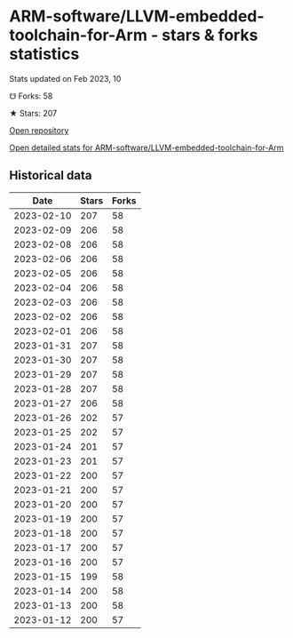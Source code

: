 # ARM-software/LLVM-embedded-toolchain-for-Arm - stars & forks statistics

Stats updated on Feb 2023, 10

☋ Forks: 58

★ Stars: 207

[Open repository](https://github.com/ARM-software/LLVM-embedded-toolchain-for-Arm)

[Open detailed stats for ARM-software/LLVM-embedded-toolchain-for-Arm](https://reviewgithub.com/rep/ARM-software/LLVM-embedded-toolchain-for-Arm)

## Historical data
| Date | Stars | Forks |
|------|-------|-------|
| 2023-02-10 | 207 | 58 | 
| 2023-02-09 | 206 | 58 | 
| 2023-02-08 | 206 | 58 | 
| 2023-02-06 | 206 | 58 | 
| 2023-02-05 | 206 | 58 | 
| 2023-02-04 | 206 | 58 | 
| 2023-02-03 | 206 | 58 | 
| 2023-02-02 | 206 | 58 | 
| 2023-02-01 | 206 | 58 | 
| 2023-01-31 | 207 | 58 | 
| 2023-01-30 | 207 | 58 | 
| 2023-01-29 | 207 | 58 | 
| 2023-01-28 | 207 | 58 | 
| 2023-01-27 | 206 | 58 | 
| 2023-01-26 | 202 | 57 | 
| 2023-01-25 | 202 | 57 | 
| 2023-01-24 | 201 | 57 | 
| 2023-01-23 | 201 | 57 | 
| 2023-01-22 | 200 | 57 | 
| 2023-01-21 | 200 | 57 | 
| 2023-01-20 | 200 | 57 | 
| 2023-01-19 | 200 | 57 | 
| 2023-01-18 | 200 | 57 | 
| 2023-01-17 | 200 | 57 | 
| 2023-01-16 | 200 | 57 | 
| 2023-01-15 | 199 | 58 | 
| 2023-01-14 | 200 | 58 | 
| 2023-01-13 | 200 | 58 | 
| 2023-01-12 | 200 | 57 | 

